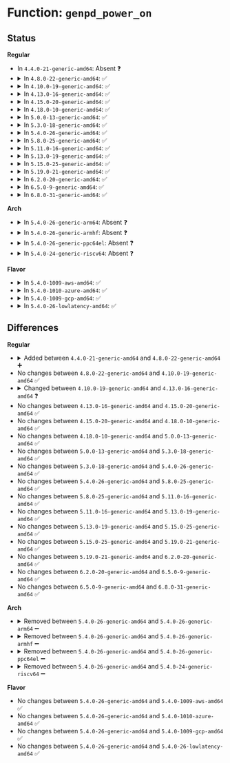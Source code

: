 # Function: <code>genpd_power_on</code>

## Status
<b>Regular</b>
<ul>
<li>
In <code>4.4.0-21-generic-amd64</code>: Absent ❓
</li>
<li>
<details>
<summary>In <code>4.8.0-22-generic-amd64</code>: ✅</summary>

```c
int genpd_power_on(struct generic_pm_domain * genpd, bool timed)
```

```json
{
  "name": "genpd_power_on",
  "collision_type": "Unique Static",
  "inline_type": "No",
  "funcs": [
    {
      "addr": 18446744071584805344,
      "name": "genpd_power_on",
      "external": false,
      "loc": "drivers/base/power/domain.c:105",
      "file": "drivers/base/power/domain.c",
      "inline": "seen, unknown",
      "caller_inline": [],
      "caller_func": [
        "drivers/base/power/domain.c:genpd_poweron"
      ]
    }
  ],
  "symbols": [
    {
      "addr": 18446744071584805344,
      "name": "genpd_power_on",
      "section": ".text",
      "bind": "STB_LOCAL",
      "size": 194
    }
  ]
}
```
</details>
</li>
<li>
<details>
<summary>In <code>4.10.0-19-generic-amd64</code>: ✅</summary>

```c
int genpd_power_on(struct generic_pm_domain * genpd, bool timed)
```

```json
{
  "name": "genpd_power_on",
  "collision_type": "Unique Static",
  "inline_type": "No",
  "funcs": [
    {
      "addr": 18446744071584997696,
      "name": "genpd_power_on",
      "external": false,
      "loc": "drivers/base/power/domain.c:204",
      "file": "drivers/base/power/domain.c",
      "inline": "seen, unknown",
      "caller_inline": [],
      "caller_func": [
        "drivers/base/power/domain.c:genpd_poweron"
      ]
    }
  ],
  "symbols": [
    {
      "addr": 18446744071584997696,
      "name": "genpd_power_on",
      "section": ".text",
      "bind": "STB_LOCAL",
      "size": 192
    }
  ]
}
```
</details>
</li>
<li>
<details>
<summary>In <code>4.13.0-16-generic-amd64</code>: ✅</summary>

```c
int genpd_power_on(struct generic_pm_domain * genpd, unsigned int depth)
```

```json
{
  "name": "genpd_power_on",
  "collision_type": "Unique Static",
  "inline_type": "No",
  "funcs": [
    {
      "addr": 18446744071585088512,
      "name": "genpd_power_on",
      "external": false,
      "loc": "drivers/base/power/domain.c:383",
      "file": "drivers/base/power/domain.c",
      "inline": "seen, unknown",
      "caller_inline": [],
      "caller_func": [
        "drivers/base/power/domain.c:genpd_runtime_resume",
        "drivers/base/power/domain.c:genpd_power_on"
      ]
    }
  ],
  "symbols": [
    {
      "addr": 18446744071585088512,
      "name": "genpd_power_on",
      "section": ".text",
      "bind": "STB_LOCAL",
      "size": 294
    }
  ]
}
```
</details>
</li>
<li>
<details>
<summary>In <code>4.15.0-20-generic-amd64</code>: ✅</summary>

```c
int genpd_power_on(struct generic_pm_domain * genpd, unsigned int depth)
```

```json
{
  "name": "genpd_power_on",
  "collision_type": "Unique Static",
  "inline_type": "No",
  "funcs": [
    {
      "addr": 18446744071585514128,
      "name": "genpd_power_on",
      "external": false,
      "loc": "drivers/base/power/domain.c:509",
      "file": "drivers/base/power/domain.c",
      "inline": "seen, unknown",
      "caller_inline": [],
      "caller_func": [
        "drivers/base/power/domain.c:genpd_runtime_resume",
        "drivers/base/power/domain.c:genpd_power_on"
      ]
    }
  ],
  "symbols": [
    {
      "addr": 18446744071585514128,
      "name": "genpd_power_on",
      "section": ".text",
      "bind": "STB_LOCAL",
      "size": 332
    }
  ]
}
```
</details>
</li>
<li>
<details>
<summary>In <code>4.18.0-10-generic-amd64</code>: ✅</summary>

```c
int genpd_power_on(struct generic_pm_domain * genpd, unsigned int depth)
```

```json
{
  "name": "genpd_power_on",
  "collision_type": "Unique Static",
  "inline_type": "No",
  "funcs": [
    {
      "addr": 18446744071585759200,
      "name": "genpd_power_on",
      "external": false,
      "loc": "drivers/base/power/domain.c:510",
      "file": "drivers/base/power/domain.c",
      "inline": "seen, unknown",
      "caller_inline": [],
      "caller_func": [
        "drivers/base/power/domain.c:genpd_runtime_resume",
        "drivers/base/power/domain.c:genpd_power_on"
      ]
    }
  ],
  "symbols": [
    {
      "addr": 18446744071585759200,
      "name": "genpd_power_on",
      "section": ".text",
      "bind": "STB_LOCAL",
      "size": 329
    }
  ]
}
```
</details>
</li>
<li>
<details>
<summary>In <code>5.0.0-13-generic-amd64</code>: ✅</summary>

```c
int genpd_power_on(struct generic_pm_domain * genpd, unsigned int depth)
```

```json
{
  "name": "genpd_power_on",
  "collision_type": "Unique Static",
  "inline_type": "No",
  "funcs": [
    {
      "addr": 18446744071585892384,
      "name": "genpd_power_on",
      "external": false,
      "loc": "drivers/base/power/domain.c:589",
      "file": "drivers/base/power/domain.c",
      "inline": "seen, unknown",
      "caller_inline": [],
      "caller_func": [
        "drivers/base/power/domain.c:genpd_runtime_resume",
        "drivers/base/power/domain.c:genpd_power_on"
      ]
    }
  ],
  "symbols": [
    {
      "addr": 18446744071585892384,
      "name": "genpd_power_on",
      "section": ".text",
      "bind": "STB_LOCAL",
      "size": 329
    }
  ]
}
```
</details>
</li>
<li>
<details>
<summary>In <code>5.3.0-18-generic-amd64</code>: ✅</summary>

```c
int genpd_power_on(struct generic_pm_domain * genpd, unsigned int depth)
```

```json
{
  "name": "genpd_power_on",
  "collision_type": "Unique Static",
  "inline_type": "No",
  "funcs": [
    {
      "addr": 18446744071586130000,
      "name": "genpd_power_on",
      "external": false,
      "loc": "drivers/base/power/domain.c:592",
      "file": "drivers/base/power/domain.c",
      "inline": "seen, unknown",
      "caller_inline": [],
      "caller_func": [
        "drivers/base/power/domain.c:genpd_runtime_resume",
        "drivers/base/power/domain.c:genpd_power_on"
      ]
    }
  ],
  "symbols": [
    {
      "addr": 18446744071586130000,
      "name": "genpd_power_on",
      "section": ".text",
      "bind": "STB_LOCAL",
      "size": 327
    }
  ]
}
```
</details>
</li>
<li>
<details>
<summary>In <code>5.4.0-26-generic-amd64</code>: ✅</summary>

```c
int genpd_power_on(struct generic_pm_domain * genpd, unsigned int depth)
```

```json
{
  "name": "genpd_power_on",
  "collision_type": "Unique Static",
  "inline_type": "No",
  "funcs": [
    {
      "addr": 18446744071586279424,
      "name": "genpd_power_on",
      "external": false,
      "loc": "drivers/base/power/domain.c:587",
      "file": "drivers/base/power/domain.c",
      "inline": "seen, unknown",
      "caller_inline": [],
      "caller_func": [
        "drivers/base/power/domain.c:genpd_runtime_resume",
        "drivers/base/power/domain.c:genpd_power_on"
      ]
    }
  ],
  "symbols": [
    {
      "addr": 18446744071586279424,
      "name": "genpd_power_on",
      "section": ".text",
      "bind": "STB_LOCAL",
      "size": 327
    }
  ]
}
```
</details>
</li>
<li>
<details>
<summary>In <code>5.8.0-25-generic-amd64</code>: ✅</summary>

```c
int genpd_power_on(struct generic_pm_domain * genpd, unsigned int depth)
```

```json
{
  "name": "genpd_power_on",
  "collision_type": "Unique Static",
  "inline_type": "No",
  "funcs": [
    {
      "addr": 18446744071587048848,
      "name": "genpd_power_on",
      "external": false,
      "loc": "drivers/base/power/domain.c:587",
      "file": "drivers/base/power/domain.c",
      "inline": "seen, unknown",
      "caller_inline": [],
      "caller_func": [
        "drivers/base/power/domain.c:genpd_runtime_resume",
        "drivers/base/power/domain.c:genpd_power_on"
      ]
    }
  ],
  "symbols": [
    {
      "addr": 18446744071587048848,
      "name": "genpd_power_on",
      "section": ".text",
      "bind": "STB_LOCAL",
      "size": 442
    }
  ]
}
```
</details>
</li>
<li>
<details>
<summary>In <code>5.11.0-16-generic-amd64</code>: ✅</summary>

```c
int genpd_power_on(struct generic_pm_domain * genpd, unsigned int depth)
```

```json
{
  "name": "genpd_power_on",
  "collision_type": "Unique Static",
  "inline_type": "No",
  "funcs": [
    {
      "addr": 18446744071587133632,
      "name": "genpd_power_on",
      "external": false,
      "loc": "drivers/base/power/domain.c:633",
      "file": "drivers/base/power/domain.c",
      "inline": "seen, unknown",
      "caller_inline": [],
      "caller_func": [
        "drivers/base/power/domain.c:genpd_runtime_resume",
        "drivers/base/power/domain.c:genpd_power_on"
      ]
    }
  ],
  "symbols": [
    {
      "addr": 18446744071587133632,
      "name": "genpd_power_on",
      "section": ".text",
      "bind": "STB_LOCAL",
      "size": 438
    }
  ]
}
```
</details>
</li>
<li>
<details>
<summary>In <code>5.13.0-19-generic-amd64</code>: ✅</summary>

```c
int genpd_power_on(struct generic_pm_domain * genpd, unsigned int depth)
```

```json
{
  "name": "genpd_power_on",
  "collision_type": "Unique Static",
  "inline_type": "No",
  "funcs": [
    {
      "addr": 18446744071587019184,
      "name": "genpd_power_on",
      "external": false,
      "loc": "drivers/base/power/domain.c:665",
      "file": "drivers/base/power/domain.c",
      "inline": "seen, unknown",
      "caller_inline": [],
      "caller_func": [
        "drivers/base/power/domain.c:genpd_runtime_resume",
        "drivers/base/power/domain.c:genpd_power_on"
      ]
    }
  ],
  "symbols": [
    {
      "addr": 18446744071587019184,
      "name": "genpd_power_on",
      "section": ".text",
      "bind": "STB_LOCAL",
      "size": 447
    }
  ]
}
```
</details>
</li>
<li>
<details>
<summary>In <code>5.15.0-25-generic-amd64</code>: ✅</summary>

```c
int genpd_power_on(struct generic_pm_domain * genpd, unsigned int depth)
```

```json
{
  "name": "genpd_power_on",
  "collision_type": "Unique Static",
  "inline_type": "No",
  "funcs": [
    {
      "addr": 18446744071587585968,
      "name": "genpd_power_on",
      "external": false,
      "loc": "drivers/base/power/domain.c:699",
      "file": "drivers/base/power/domain.c",
      "inline": "seen, unknown",
      "caller_inline": [],
      "caller_func": [
        "drivers/base/power/domain.c:genpd_runtime_resume",
        "drivers/base/power/domain.c:genpd_power_on"
      ]
    }
  ],
  "symbols": [
    {
      "addr": 18446744071587585968,
      "name": "genpd_power_on",
      "section": ".text",
      "bind": "STB_LOCAL",
      "size": 481
    }
  ]
}
```
</details>
</li>
<li>
<details>
<summary>In <code>5.19.0-21-generic-amd64</code>: ✅</summary>

```c
int genpd_power_on(struct generic_pm_domain * genpd, unsigned int depth)
```

```json
{
  "name": "genpd_power_on",
  "collision_type": "Unique Static",
  "inline_type": "No",
  "funcs": [
    {
      "addr": 18446744071588923504,
      "name": "genpd_power_on",
      "external": false,
      "loc": "drivers/base/power/domain.c:713",
      "file": "drivers/base/power/domain.c",
      "inline": "seen, unknown",
      "caller_inline": [],
      "caller_func": [
        "drivers/base/power/domain.c:genpd_runtime_resume",
        "drivers/base/power/domain.c:genpd_power_on"
      ]
    }
  ],
  "symbols": [
    {
      "addr": 18446744071588923504,
      "name": "genpd_power_on",
      "section": ".text",
      "bind": "STB_LOCAL",
      "size": 392
    }
  ]
}
```
</details>
</li>
<li>
<details>
<summary>In <code>6.2.0-20-generic-amd64</code>: ✅</summary>

```c
int genpd_power_on(struct generic_pm_domain * genpd, unsigned int depth)
```

```json
{
  "name": "genpd_power_on",
  "collision_type": "Unique Static",
  "inline_type": "No",
  "funcs": [
    {
      "addr": 18446744071590435520,
      "name": "genpd_power_on",
      "external": false,
      "loc": "drivers/base/power/domain.c:735",
      "file": "drivers/base/power/domain.c",
      "inline": "seen, unknown",
      "caller_inline": [],
      "caller_func": [
        "drivers/base/power/domain.c:genpd_runtime_resume",
        "drivers/base/power/domain.c:genpd_power_on"
      ]
    }
  ],
  "symbols": [
    {
      "addr": 18446744071590435520,
      "name": "genpd_power_on",
      "section": ".text",
      "bind": "STB_LOCAL",
      "size": 392
    }
  ]
}
```
</details>
</li>
<li>
<details>
<summary>In <code>6.5.0-9-generic-amd64</code>: ✅</summary>

```c
int genpd_power_on(struct generic_pm_domain * genpd, unsigned int depth)
```

```json
{
  "name": "genpd_power_on",
  "collision_type": "Unique Static",
  "inline_type": "No",
  "funcs": [
    {
      "addr": 18446744071590755184,
      "name": "genpd_power_on",
      "external": false,
      "loc": "drivers/base/power/domain.c:761",
      "file": "drivers/base/power/domain.c",
      "inline": "seen, unknown",
      "caller_inline": [],
      "caller_func": [
        "drivers/base/power/domain.c:genpd_runtime_resume",
        "drivers/base/power/domain.c:genpd_power_on"
      ]
    }
  ],
  "symbols": [
    {
      "addr": 18446744071590755184,
      "name": "genpd_power_on",
      "section": ".text",
      "bind": "STB_LOCAL",
      "size": 392
    }
  ]
}
```
</details>
</li>
<li>
<details>
<summary>In <code>6.8.0-31-generic-amd64</code>: ✅</summary>

```c
int genpd_power_on(struct generic_pm_domain * genpd, unsigned int depth)
```

```json
{
  "name": "genpd_power_on",
  "collision_type": "Unique Static",
  "inline_type": "No",
  "funcs": [
    {
      "addr": 18446744071590000240,
      "name": "genpd_power_on",
      "external": false,
      "loc": "drivers/pmdomain/core.c:768",
      "file": "drivers/pmdomain/core.c",
      "inline": "seen, unknown",
      "caller_inline": [],
      "caller_func": [
        "drivers/pmdomain/core.c:genpd_runtime_resume",
        "drivers/pmdomain/core.c:genpd_power_on"
      ]
    }
  ],
  "symbols": [
    {
      "addr": 18446744071590000240,
      "name": "genpd_power_on",
      "section": ".text",
      "bind": "STB_LOCAL",
      "size": 392
    }
  ]
}
```
</details>
</li>
</ul>
<b>Arch</b>
<ul>
<li>
<details>
<summary>In <code>5.4.0-26-generic-arm64</code>: Absent ❓</summary>

```json
{
  "name": "genpd_power_on",
  "collision_type": "Unique Static",
  "inline_type": "Selective",
  "funcs": [
    {
      "addr": 18446603336499111004,
      "name": "genpd_power_on",
      "external": false,
      "loc": "drivers/base/power/domain.c:587",
      "file": "drivers/base/power/domain.c",
      "inline": "not declared, inlined",
      "caller_inline": [
        "drivers/base/power/domain.c:__genpd_dev_pm_attach",
        "drivers/base/power/domain.c:genpd_runtime_resume"
      ],
      "caller_func": [
        "drivers/base/power/domain.c:__genpd_dev_pm_attach",
        "drivers/base/power/domain.c:genpd_runtime_resume"
      ]
    }
  ],
  "symbols": [
    {
      "addr": 18446603336499106488,
      "name": "genpd_power_on.part.0",
      "section": ".text",
      "bind": "STB_LOCAL",
      "size": 512
    }
  ]
}
```
</details>
</li>
<li>
<details>
<summary>In <code>5.4.0-26-generic-armhf</code>: Absent ❓</summary>

```json
{
  "name": "genpd_power_on",
  "collision_type": "Unique Static",
  "inline_type": "Selective",
  "funcs": [
    {
      "addr": 3231659572,
      "name": "genpd_power_on",
      "external": false,
      "loc": "drivers/base/power/domain.c:587",
      "file": "drivers/base/power/domain.c",
      "inline": "not declared, inlined",
      "caller_inline": [
        "drivers/base/power/domain.c:__genpd_dev_pm_attach",
        "drivers/base/power/domain.c:genpd_runtime_resume"
      ],
      "caller_func": [
        "drivers/base/power/domain.c:__genpd_dev_pm_attach",
        "drivers/base/power/domain.c:genpd_runtime_resume"
      ]
    }
  ],
  "symbols": [
    {
      "addr": 3231658784,
      "name": "genpd_power_on.part.0",
      "section": ".text",
      "bind": "STB_LOCAL",
      "size": 528
    }
  ]
}
```
</details>
</li>
<li>
<details>
<summary>In <code>5.4.0-26-generic-ppc64el</code>: Absent ❓</summary>

```json
{
  "name": "genpd_power_on",
  "collision_type": "Unique Static",
  "inline_type": "Selective",
  "funcs": [
    {
      "addr": 13835058055292299336,
      "name": "genpd_power_on",
      "external": false,
      "loc": "drivers/base/power/domain.c:587",
      "file": "drivers/base/power/domain.c",
      "inline": "not declared, inlined",
      "caller_inline": [
        "drivers/base/power/domain.c:__genpd_dev_pm_attach",
        "drivers/base/power/domain.c:genpd_runtime_resume"
      ],
      "caller_func": [
        "drivers/base/power/domain.c:__genpd_dev_pm_attach",
        "drivers/base/power/domain.c:genpd_runtime_resume"
      ]
    }
  ],
  "symbols": [
    {
      "addr": 13835058055292292256,
      "name": "genpd_power_on.part.0",
      "section": ".text",
      "bind": "STB_LOCAL",
      "size": 712
    }
  ]
}
```
</details>
</li>
<li>
<details>
<summary>In <code>5.4.0-24-generic-riscv64</code>: Absent ❓</summary>

```json
{
  "name": "genpd_power_on",
  "collision_type": "Unique Static",
  "inline_type": "Selective",
  "funcs": [
    {
      "addr": 18446743936276431674,
      "name": "genpd_power_on",
      "external": false,
      "loc": "drivers/base/power/domain.c:587",
      "file": "drivers/base/power/domain.c",
      "inline": "not declared, inlined",
      "caller_inline": [
        "drivers/base/power/domain.c:__genpd_dev_pm_attach",
        "drivers/base/power/domain.c:genpd_runtime_resume"
      ],
      "caller_func": [
        "drivers/base/power/domain.c:__genpd_dev_pm_attach",
        "drivers/base/power/domain.c:genpd_runtime_resume"
      ]
    }
  ],
  "symbols": [
    {
      "addr": 18446743936276428908,
      "name": "genpd_power_on.part.0",
      "section": ".text",
      "bind": "STB_LOCAL",
      "size": 404
    }
  ]
}
```
</details>
</li>
</ul>
<b>Flavor</b>
<ul>
<li>
<details>
<summary>In <code>5.4.0-1009-aws-amd64</code>: ✅</summary>

```c
int genpd_power_on(struct generic_pm_domain * genpd, unsigned int depth)
```

```json
{
  "name": "genpd_power_on",
  "collision_type": "Unique Static",
  "inline_type": "No",
  "funcs": [
    {
      "addr": 18446744071586042672,
      "name": "genpd_power_on",
      "external": false,
      "loc": "drivers/base/power/domain.c:587",
      "file": "drivers/base/power/domain.c",
      "inline": "seen, unknown",
      "caller_inline": [],
      "caller_func": [
        "drivers/base/power/domain.c:genpd_runtime_resume",
        "drivers/base/power/domain.c:genpd_power_on"
      ]
    }
  ],
  "symbols": [
    {
      "addr": 18446744071586042672,
      "name": "genpd_power_on",
      "section": ".text",
      "bind": "STB_LOCAL",
      "size": 327
    }
  ]
}
```
</details>
</li>
<li>
<details>
<summary>In <code>5.4.0-1010-azure-amd64</code>: ✅</summary>

```c
int genpd_power_on(struct generic_pm_domain * genpd, unsigned int depth)
```

```json
{
  "name": "genpd_power_on",
  "collision_type": "Unique Static",
  "inline_type": "No",
  "funcs": [
    {
      "addr": 18446744071585888944,
      "name": "genpd_power_on",
      "external": false,
      "loc": "drivers/base/power/domain.c:587",
      "file": "drivers/base/power/domain.c",
      "inline": "seen, unknown",
      "caller_inline": [],
      "caller_func": [
        "drivers/base/power/domain.c:genpd_runtime_resume",
        "drivers/base/power/domain.c:genpd_power_on"
      ]
    }
  ],
  "symbols": [
    {
      "addr": 18446744071585888944,
      "name": "genpd_power_on",
      "section": ".text",
      "bind": "STB_LOCAL",
      "size": 327
    }
  ]
}
```
</details>
</li>
<li>
<details>
<summary>In <code>5.4.0-1009-gcp-amd64</code>: ✅</summary>

```c
int genpd_power_on(struct generic_pm_domain * genpd, unsigned int depth)
```

```json
{
  "name": "genpd_power_on",
  "collision_type": "Unique Static",
  "inline_type": "No",
  "funcs": [
    {
      "addr": 18446744071586229440,
      "name": "genpd_power_on",
      "external": false,
      "loc": "drivers/base/power/domain.c:587",
      "file": "drivers/base/power/domain.c",
      "inline": "seen, unknown",
      "caller_inline": [],
      "caller_func": [
        "drivers/base/power/domain.c:genpd_runtime_resume",
        "drivers/base/power/domain.c:genpd_power_on"
      ]
    }
  ],
  "symbols": [
    {
      "addr": 18446744071586229440,
      "name": "genpd_power_on",
      "section": ".text",
      "bind": "STB_LOCAL",
      "size": 327
    }
  ]
}
```
</details>
</li>
<li>
<details>
<summary>In <code>5.4.0-26-lowlatency-amd64</code>: ✅</summary>

```c
int genpd_power_on(struct generic_pm_domain * genpd, unsigned int depth)
```

```json
{
  "name": "genpd_power_on",
  "collision_type": "Unique Static",
  "inline_type": "No",
  "funcs": [
    {
      "addr": 18446744071586339904,
      "name": "genpd_power_on",
      "external": false,
      "loc": "drivers/base/power/domain.c:587",
      "file": "drivers/base/power/domain.c",
      "inline": "seen, unknown",
      "caller_inline": [],
      "caller_func": [
        "drivers/base/power/domain.c:genpd_runtime_resume",
        "drivers/base/power/domain.c:genpd_power_on"
      ]
    }
  ],
  "symbols": [
    {
      "addr": 18446744071586339904,
      "name": "genpd_power_on",
      "section": ".text",
      "bind": "STB_LOCAL",
      "size": 327
    }
  ]
}
```
</details>
</li>
</ul>

## Differences
<b>Regular</b>
<ul>
<li>
<details>
<summary>Added between <code>4.4.0-21-generic-amd64</code> and <code>4.8.0-22-generic-amd64</code> ➕</summary>

```c
int genpd_power_on(struct generic_pm_domain * genpd, bool timed)
```
</details>
</li>
<li>
No changes between <code>4.8.0-22-generic-amd64</code> and <code>4.10.0-19-generic-amd64</code> ✅
</li>
<li>
<details>
<summary>Changed between <code>4.10.0-19-generic-amd64</code> and <code>4.13.0-16-generic-amd64</code> ❓</summary>
<ul>
<li>
<b>Param added. </b>
<code>unsigned int depth</code>
</li>
<li>
<b>Param removed. </b>
<code>bool timed</code>
</li>
</ul>
</details>
</li>
<li>
No changes between <code>4.13.0-16-generic-amd64</code> and <code>4.15.0-20-generic-amd64</code> ✅
</li>
<li>
No changes between <code>4.15.0-20-generic-amd64</code> and <code>4.18.0-10-generic-amd64</code> ✅
</li>
<li>
No changes between <code>4.18.0-10-generic-amd64</code> and <code>5.0.0-13-generic-amd64</code> ✅
</li>
<li>
No changes between <code>5.0.0-13-generic-amd64</code> and <code>5.3.0-18-generic-amd64</code> ✅
</li>
<li>
No changes between <code>5.3.0-18-generic-amd64</code> and <code>5.4.0-26-generic-amd64</code> ✅
</li>
<li>
No changes between <code>5.4.0-26-generic-amd64</code> and <code>5.8.0-25-generic-amd64</code> ✅
</li>
<li>
No changes between <code>5.8.0-25-generic-amd64</code> and <code>5.11.0-16-generic-amd64</code> ✅
</li>
<li>
No changes between <code>5.11.0-16-generic-amd64</code> and <code>5.13.0-19-generic-amd64</code> ✅
</li>
<li>
No changes between <code>5.13.0-19-generic-amd64</code> and <code>5.15.0-25-generic-amd64</code> ✅
</li>
<li>
No changes between <code>5.15.0-25-generic-amd64</code> and <code>5.19.0-21-generic-amd64</code> ✅
</li>
<li>
No changes between <code>5.19.0-21-generic-amd64</code> and <code>6.2.0-20-generic-amd64</code> ✅
</li>
<li>
No changes between <code>6.2.0-20-generic-amd64</code> and <code>6.5.0-9-generic-amd64</code> ✅
</li>
<li>
No changes between <code>6.5.0-9-generic-amd64</code> and <code>6.8.0-31-generic-amd64</code> ✅
</li>
</ul>
<b>Arch</b>
<ul>
<li>
<details>
<summary>Removed between <code>5.4.0-26-generic-amd64</code> and <code>5.4.0-26-generic-arm64</code> ➖</summary>

```c
int genpd_power_on(struct generic_pm_domain * genpd, unsigned int depth)
```
</details>
</li>
<li>
<details>
<summary>Removed between <code>5.4.0-26-generic-amd64</code> and <code>5.4.0-26-generic-armhf</code> ➖</summary>

```c
int genpd_power_on(struct generic_pm_domain * genpd, unsigned int depth)
```
</details>
</li>
<li>
<details>
<summary>Removed between <code>5.4.0-26-generic-amd64</code> and <code>5.4.0-26-generic-ppc64el</code> ➖</summary>

```c
int genpd_power_on(struct generic_pm_domain * genpd, unsigned int depth)
```
</details>
</li>
<li>
<details>
<summary>Removed between <code>5.4.0-26-generic-amd64</code> and <code>5.4.0-24-generic-riscv64</code> ➖</summary>

```c
int genpd_power_on(struct generic_pm_domain * genpd, unsigned int depth)
```
</details>
</li>
</ul>
<b>Flavor</b>
<ul>
<li>
No changes between <code>5.4.0-26-generic-amd64</code> and <code>5.4.0-1009-aws-amd64</code> ✅
</li>
<li>
No changes between <code>5.4.0-26-generic-amd64</code> and <code>5.4.0-1010-azure-amd64</code> ✅
</li>
<li>
No changes between <code>5.4.0-26-generic-amd64</code> and <code>5.4.0-1009-gcp-amd64</code> ✅
</li>
<li>
No changes between <code>5.4.0-26-generic-amd64</code> and <code>5.4.0-26-lowlatency-amd64</code> ✅
</li>
</ul>
